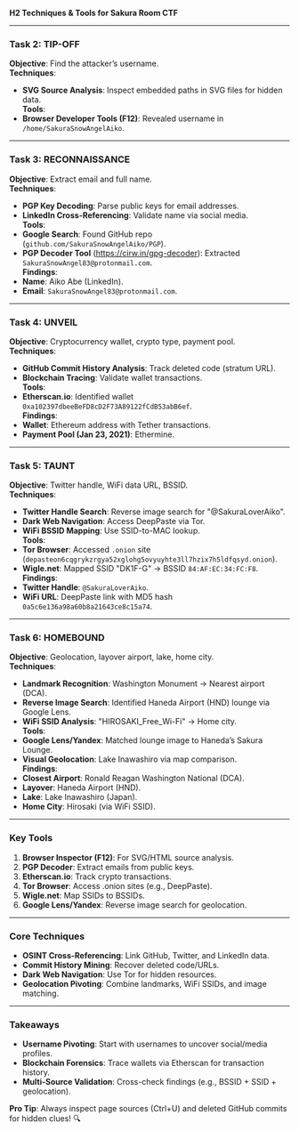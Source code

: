 
**H2 Techniques & Tools for Sakura Room CTF**  

---

### **Task 2: TIP-OFF**  
**Objective**: Find the attacker’s username.  
**Techniques**:  
- **SVG Source Analysis**: Inspect embedded paths in SVG files for hidden data.  
**Tools**:  
- **Browser Developer Tools (F12)**: Revealed username in `/home/SakuraSnowAngelAiko`.  

---

### **Task 3: RECONNAISSANCE**  
**Objective**: Extract email and full name.  
**Techniques**:  
- **PGP Key Decoding**: Parse public keys for email addresses.  
- **LinkedIn Cross-Referencing**: Validate name via social media.  
**Tools**:  
- **Google Search**: Found GitHub repo (`github.com/SakuraSnowAngelAiko/PGP`).  
- **PGP Decoder Tool** (https://cirw.in/gpg-decoder): Extracted `SakuraSnowAngel83@protonmail.com`.  
**Findings**:  
- **Name**: Aiko Abe (LinkedIn).  
- **Email**: `SakuraSnowAngel83@protonmail.com`.  

---

### **Task 4: UNVEIL**  
**Objective**: Cryptocurrency wallet, crypto type, payment pool.  
**Techniques**:  
- **GitHub Commit History Analysis**: Track deleted code (stratum URL).  
- **Blockchain Tracing**: Validate wallet transactions.  
**Tools**:  
- **Etherscan.io**: Identified wallet `0xa102397dbeeBeFD8cD2F73A89122fCdB53abB6ef`.  
**Findings**:  
- **Wallet**: Ethereum address with Tether transactions.  
- **Payment Pool (Jan 23, 2021)**: Ethermine.  

---

### **Task 5: TAUNT**  
**Objective**: Twitter handle, WiFi data URL, BSSID.  
**Techniques**:  
- **Twitter Handle Search**: Reverse image search for "@SakuraLoverAiko".  
- **Dark Web Navigation**: Access DeepPaste via Tor.  
- **WiFi BSSID Mapping**: Use SSID-to-MAC lookup.  
**Tools**:  
- **Tor Browser**: Accessed `.onion` site (`depasteon6cqgrykzrgya52xglohg5ovyuyhte3ll7hzix7h5ldfqsyd.onion`).  
- **Wigle.net**: Mapped SSID "DK1F-G" → BSSID `84:AF:EC:34:FC:F8`.  
**Findings**:  
- **Twitter Handle**: `@SakuraLoverAiko`.  
- **WiFi URL**: DeepPaste link with MD5 hash `0a5c6e136a98a60b8a21643ce8c15a74`.  

---

### **Task 6: HOMEBOUND**  
**Objective**: Geolocation, layover airport, lake, home city.  
**Techniques**:  
- **Landmark Recognition**: Washington Monument → Nearest airport (DCA).  
- **Reverse Image Search**: Identified Haneda Airport (HND) lounge via Google Lens.  
- **WiFi SSID Analysis**: "HIROSAKI_Free_Wi-Fi" → Home city.  
**Tools**:  
- **Google Lens/Yandex**: Matched lounge image to Haneda’s Sakura Lounge.  
- **Visual Geolocation**: Lake Inawashiro via map comparison.  
**Findings**:  
- **Closest Airport**: Ronald Reagan Washington National (DCA).  
- **Layover**: Haneda Airport (HND).  
- **Lake**: Lake Inawashiro (Japan).  
- **Home City**: Hirosaki (via WiFi SSID).  

---

### **Key Tools**  
1. **Browser Inspector (F12)**: For SVG/HTML source analysis.  
2. **PGP Decoder**: Extract emails from public keys.  
3. **Etherscan.io**: Track crypto transactions.  
4. **Tor Browser**: Access .onion sites (e.g., DeepPaste).  
5. **Wigle.net**: Map SSIDs to BSSIDs.  
6. **Google Lens/Yandex**: Reverse image search for geolocation.  

---

### **Core Techniques**  
- **OSINT Cross-Referencing**: Link GitHub, Twitter, and LinkedIn data.  
- **Commit History Mining**: Recover deleted code/URLs.  
- **Dark Web Navigation**: Use Tor for hidden resources.  
- **Geolocation Pivoting**: Combine landmarks, WiFi SSIDs, and image matching.  

---

### **Takeaways**  
- **Username Pivoting**: Start with usernames to uncover social/media profiles.  
- **Blockchain Forensics**: Trace wallets via Etherscan for transaction history.  
- **Multi-Source Validation**: Cross-check findings (e.g., BSSID + SSID + geolocation).  

**Pro Tip**: Always inspect page sources (Ctrl+U) and deleted GitHub commits for hidden clues! 🔍